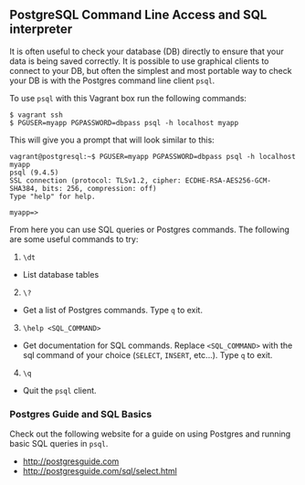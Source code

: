 ## PostgreSQL Command Line Access and SQL interpreter

It is often useful to check your database (DB) directly to ensure that your data is being saved correctly. It is possible to use graphical clients to connect to your DB, but often the simplest and most portable way to check your DB is with the Postgres command line client `psql`.

To use `psql` with this Vagrant box run the following commands:
```
$ vagrant ssh
$ PGUSER=myapp PGPASSWORD=dbpass psql -h localhost myapp
```

This will give you a prompt that will look similar to this:
```
vagrant@postgresql:~$ PGUSER=myapp PGPASSWORD=dbpass psql -h localhost myapp
psql (9.4.5)
SSL connection (protocol: TLSv1.2, cipher: ECDHE-RSA-AES256-GCM-SHA384, bits: 256, compression: off)
Type "help" for help.

myapp=>
```

From here you can use SQL queries or Postgres commands. The following are some useful commands to try:

1. `\dt`
  - List database tables
2. `\?`
  - Get a list of Postgres commands. Type `q` to exit.
3. `\help <SQL_COMMAND>`
  - Get documentation for SQL commands. Replace `<SQL_COMMAND>` with the sql command of your choice (`SELECT`, `INSERT`, etc...). Type `q` to exit.
4. `\q`
  - Quit the `psql` client.
  
### Postgres Guide and SQL Basics

Check out the following website for a guide on using Postgres and running basic SQL queries in `psql`.

  - http://postgresguide.com
  - http://postgresguide.com/sql/select.html
